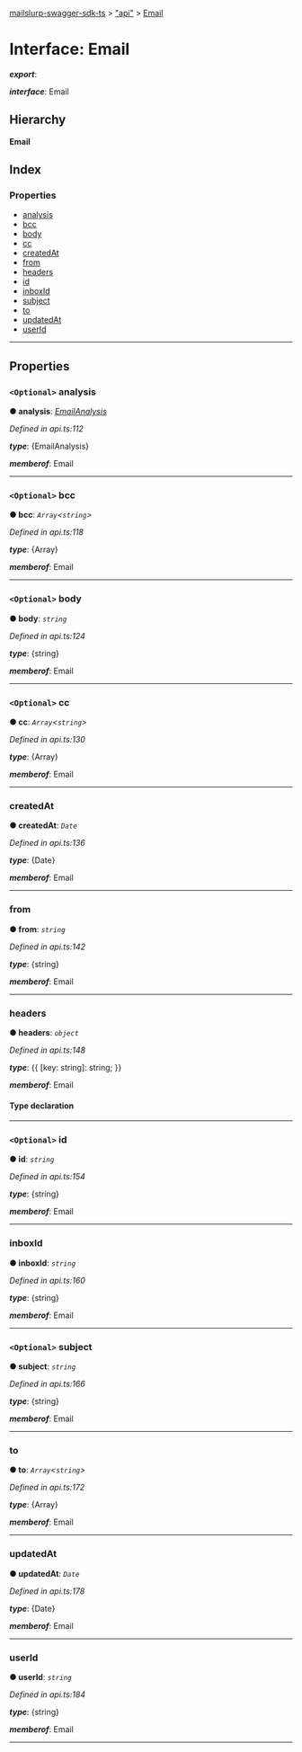[mailslurp-swagger-sdk-ts](../README.md) > ["api"](../modules/_api_.md) > [Email](../interfaces/_api_.email.md)

# Interface: Email

*__export__*: 

*__interface__*: Email

## Hierarchy

**Email**

## Index

### Properties

* [analysis](_api_.email.md#analysis)
* [bcc](_api_.email.md#bcc)
* [body](_api_.email.md#body)
* [cc](_api_.email.md#cc)
* [createdAt](_api_.email.md#createdat)
* [from](_api_.email.md#from)
* [headers](_api_.email.md#headers)
* [id](_api_.email.md#id)
* [inboxId](_api_.email.md#inboxid)
* [subject](_api_.email.md#subject)
* [to](_api_.email.md#to)
* [updatedAt](_api_.email.md#updatedat)
* [userId](_api_.email.md#userid)

---

## Properties

<a id="analysis"></a>

### `<Optional>` analysis

**● analysis**: *[EmailAnalysis](_api_.emailanalysis.md)*

*Defined in api.ts:112*

*__type__*: {EmailAnalysis}

*__memberof__*: Email

___
<a id="bcc"></a>

### `<Optional>` bcc

**● bcc**: *`Array`<`string`>*

*Defined in api.ts:118*

*__type__*: {Array}

*__memberof__*: Email

___
<a id="body"></a>

### `<Optional>` body

**● body**: *`string`*

*Defined in api.ts:124*

*__type__*: {string}

*__memberof__*: Email

___
<a id="cc"></a>

### `<Optional>` cc

**● cc**: *`Array`<`string`>*

*Defined in api.ts:130*

*__type__*: {Array}

*__memberof__*: Email

___
<a id="createdat"></a>

###  createdAt

**● createdAt**: *`Date`*

*Defined in api.ts:136*

*__type__*: {Date}

*__memberof__*: Email

___
<a id="from"></a>

###  from

**● from**: *`string`*

*Defined in api.ts:142*

*__type__*: {string}

*__memberof__*: Email

___
<a id="headers"></a>

###  headers

**● headers**: *`object`*

*Defined in api.ts:148*

*__type__*: {{ \[key: string\]: string; }}

*__memberof__*: Email

#### Type declaration

[key: `string`]: `string`

___
<a id="id"></a>

### `<Optional>` id

**● id**: *`string`*

*Defined in api.ts:154*

*__type__*: {string}

*__memberof__*: Email

___
<a id="inboxid"></a>

###  inboxId

**● inboxId**: *`string`*

*Defined in api.ts:160*

*__type__*: {string}

*__memberof__*: Email

___
<a id="subject"></a>

### `<Optional>` subject

**● subject**: *`string`*

*Defined in api.ts:166*

*__type__*: {string}

*__memberof__*: Email

___
<a id="to"></a>

###  to

**● to**: *`Array`<`string`>*

*Defined in api.ts:172*

*__type__*: {Array}

*__memberof__*: Email

___
<a id="updatedat"></a>

###  updatedAt

**● updatedAt**: *`Date`*

*Defined in api.ts:178*

*__type__*: {Date}

*__memberof__*: Email

___
<a id="userid"></a>

###  userId

**● userId**: *`string`*

*Defined in api.ts:184*

*__type__*: {string}

*__memberof__*: Email

___


